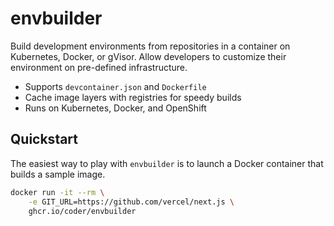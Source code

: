 # envbuilder

Build development environments from repositories in a container on Kubernetes, Docker, or gVisor. Allow developers to customize their environment on pre-defined infrastructure.

- Supports `devcontainer.json` and `Dockerfile`
- Cache image layers with registries for speedy builds
- Runs on Kubernetes, Docker, and OpenShift 

## Quickstart

The easiest way to play with `envbuilder` is to launch a Docker container that builds a sample image.

```bash
docker run -it --rm \
    -e GIT_URL=https://github.com/vercel/next.js \
    ghcr.io/coder/envbuilder
```
